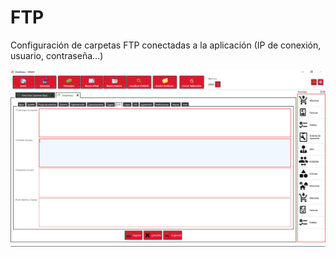 # FTP

Configuración de carpetas FTP conectadas a la aplicación \(IP de conexión, usuario, contraseña...\)

![](../../../.gitbook/assets/image%20%28373%29.png)

